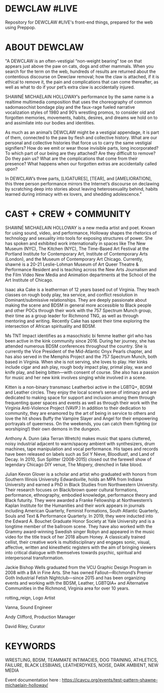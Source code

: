 # DEWCLAW #LIVE
Repository for DEWCLAW #LIVE's front-end things, prepared for the web using Preppop. 

# ABOUT DEWCLAW
"A DEWCLAW is an often-vestigial “non-weight bearing” toe on that appears just above the paw on cats, dogs and other mammals. When you search for the term on the web, hundreds of results are returned about the contentious discourse on Dewclaw removal; how the claw is attached, if it is ethical to remove it, the pain and complications that can come thereafter, as well as what to do if your pet’s extra claw is accidentally injured. 

SHAWNÉ MICHAELAIN HOLLOWAY’s performance by the same name is a realtime multimedia composition that uses the choreography of common sadomasochist bondage play and the faux-rage fueled narrative vocalization styles of 1980 and 90’s wrestling promos, to consider old and forgotten memories, movements, habits, desires, and dreams we hold on to and assimilate into our bodies and identities. 


As much as an animal’s DEWCLAW might be a vestigial appendage, it is part of them, connected to the paw by flesh and collective history. What are our personal and collective histories that force us to carry the same vestigial signifiers? How do we emit or wear those invisible parts, long incorporated? To which part of our being are they attached? Are they difficult to remove? Do they pain us? What are the complications that come from their presence? What happens when our forgotten extras are accidentally called upon?

In DEWCLAW’s three parts, [LIGATURES], [TEAR], and [AMELIORATION], this three person performance mirrors the Internet’s discourse on declawing by scratching deep into stories about leaving heterosexuality behind, habits learned during intimacy with ex lovers, and shedding adolescence."

# CAST + CREW + COMMUNITY 

SHAWNÉ MICHAELAIN HOLLOWAY is a new media artist and poet. Known for using sound, video, and performance, Holloway shapes the rhetorics of technology and sexuality into tools for exposing structures of power. She has spoken and exhibited work internationally in spaces like The New Museum (NYC), The Kitchen (NYC), The Time-Based Art Festival at the Portland Institute for Contemporary Art, Institute of Contemporary Arts (London), and the Museum of Contemporary Art Chicago. Currently, shawné is a 20-21 Leslie-Lohman Museum of Art Queer Theatre & Performance Resident and is teaching across the New Arts Journalism and the Film Video New Media and Animation departments at the School of the Art Institute of Chicago.

Isaac aka Cake is a leatherman of 12 years based out of Virginia. They teach classes on rough body play, tea service, and conflict resolution in Dominant/submissive relationships. They are deeply passionate about making the scene and BDSM in general more accessible to Black people and other POCs through their work with the 757 Spectrum Munch group, their time as a group leader for Richmond TNG, as well as through mentoring and writing. Recently Cake has spent their time exploring the intersection of African spirituality and BDSM.

Ms TNT Impact identifies as a masochistic bi femme leather girl who has been active in the kink community since 2016. During her journey, she has attended numerous BDSM conferences throughout the country. She is currently the Vice President of the Mid-Atlantic Onyx Pearls chapter, and has also served in the Memphis Project and the 757 Spectrum Munch, both based in Virginia. When she is not serving, she loves to play. Her kinks include cigar and ash play, rough body impact play, primal play, wax and knife play, and being bitten––with consent of course. She also has a passion for music and her new kink involves singing while involved in a scene.

Kitten is a non-binary transmasc Leatherboi active in the LGBTQ+, BDSM and Leather circles. They enjoy the local scene’s sense of intimacy and are dedicated to making space for support and inclusion among them through frequenting queer spaces and events as well as through their work with the Virginia Anti-Violence Project (VAVP.) In addition to their dedication to community, they are enamored by the art of being in service to others and love the hit shows Buffy the Vampire Slayer and Angel for their empowering portrayals of queerness. On the weekends, you can catch them fighting (or worshiping!) their own demons in the dungeon.

Anthony A. Dunn (aka Terran Wretch) makes music that spans cluttered, noisy industrial adjacent to warm/spacey ambient with synthesizers, drum machines, tape manipulation and vocal performance. His tapes and records have been released on labels such as Sol Y Nieve, Bloodlust!, and Land of Decay. In 2010, Sun Splitter (2008-2015) closed out the farewell show of legendary Chicago DIY venue, The Mopery, drenched in fake blood.

Julian Kevon Glover is a scholar and artist who graduated with honors from Southern Illinois University Edwardsville, holds an MPA from Indiana University and earned a PhD in Black Studies from Northwestern University. Their research focuses on Black/brown queer cultural formations, performance, ethnography, embodied knowledge, performance theory and Black futurity. They were awarded a Franke Fellowship at Northwestern’s Kaplan Institute for the Humanities and their work appears in journals including American Quarterly, Feminist Formations, South Atlantic Quarterly, Souls and Text & Performance Quarterly. In 2019, they were inducted into the Edward A. Bouchet Graduate Honor Society at Yale University and is a longtime member of the ballroom scene. They have also worked with the Grammy award-winning Swedish singer Robyn and appeared in the music video for the title track of her 2018 album Honey. A classically trained cellist, their creative work is multidisciplinary and engages sonic, visual, affective, written and kinesthetic registers with the aim of bringing viewers into critical dialogue with themselves towards psychic, spiritual and interpersonal transformation.

Jackie Bishop Wells graduated from the VCU Graphic Design Program in 2008 with a BA in Fine Arts. She has owned Fallout—Richmond’s Premier Goth Industrial Fetish Nightclub—since 2015 and has been organizing events and working with the BDSM, Leather, LGBTQIA+ and Alternative Communities in the Richmond, Virginia area for over 10 years.

rotting_reign, Logo Artist

Vanna, Sound Engineer

Andy Clifford, Production Manager 

David Riley, Curator

# KEYWORDS 
WRESTLING, BDSM, TEAMMATE INTIMACIES, DOG TRAINING, ATHLETICS, FAILURE, BLACK LESBIANS, LEATHERDYKES, NOISE, DARK AMBIENT, NEW MEDIA



Event documentation here : 
https://icavcu.org/events/test-pattern-shawne-michaelain-holloway/
